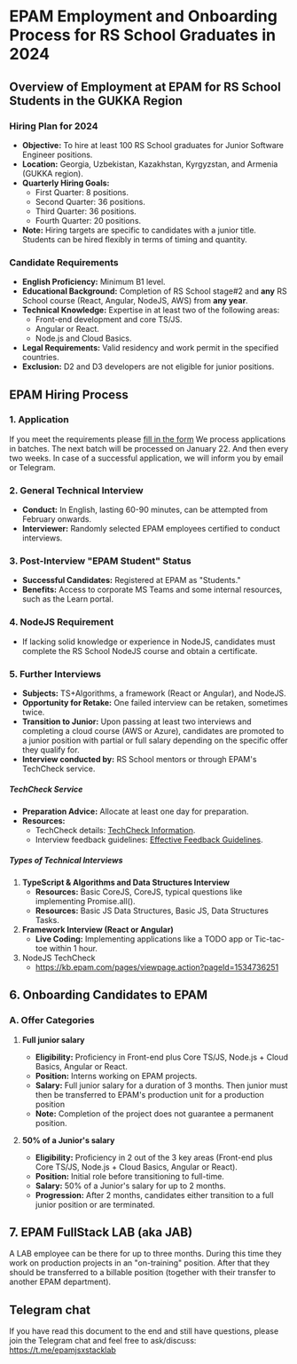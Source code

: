 # EPAM Employment and Onboarding Process for RS School Graduates in 2024

## Overview of Employment at EPAM for RS School Students in the GUKKA Region

### Hiring Plan for 2024
- **Objective:** To hire at least 100 RS School graduates for Junior Software Engineer positions.
- **Location:** Georgia, Uzbekistan, Kazakhstan, Kyrgyzstan, and Armenia (GUKKA region).
- **Quarterly Hiring Goals:**
  - First Quarter: 8 positions.
  - Second Quarter: 36 positions.
  - Third Quarter: 36 positions.
  - Fourth Quarter: 20 positions.
- **Note:** Hiring targets are specific to candidates with a junior title. Students can be hired flexibly in terms of timing and quantity.

### Candidate Requirements
- **English Proficiency:** Minimum B1 level.
- **Educational Background:** Completion of RS School stage#2 and **any** RS School course (React, Angular, NodeJS, AWS) from **any year**.
- **Technical Knowledge:** Expertise in at least two of the following areas:
  - Front-end development and core TS/JS.
  - Angular or React.
  - Node.js and Cloud Basics.
- **Legal Requirements:** Valid residency and work permit in the specified countries.
- **Exclusion:** D2 and D3 developers are not eligible for junior positions.

## EPAM Hiring Process
### 1. Application
If you meet the requirements please [fill in the form](https://docs.google.com/forms/d/e/1FAIpQLScTZwI2C4KgL22YAK4n4ASMJVUrY242S_PV0i6CkrReoClxyA/viewform)
We process applications in batches. The next batch will be processed on January 22. And then every two weeks.
In case of a successful application, we will inform you by email or Telegram.

### 2. General Technical Interview
- **Conduct:** In English, lasting 60-90 minutes, can be attempted from February onwards.
- **Interviewer:** Randomly selected EPAM employees certified to conduct interviews.

### 3. Post-Interview "EPAM Student" Status
- **Successful Candidates:** Registered at EPAM as "Students."
- **Benefits:** Access to corporate MS Teams and some internal resources, such as the Learn portal.

### 4. NodeJS Requirement
- If lacking solid knowledge or experience in NodeJS, candidates must complete the RS School NodeJS course and obtain a certificate.

### 5. Further Interviews
- **Subjects:** TS+Algorithms, a framework (React or Angular), and NodeJS.
- **Opportunity for Retake:** One failed interview can be retaken, sometimes twice.
- **Transition to Junior:** Upon passing at least two interviews and completing a cloud course (AWS or Azure), candidates are promoted to a junior position with partial or full salary depending on the specific offer they qualify for.
- **Interview conducted by:** RS School mentors or through EPAM's TechCheck service.

#####  TechCheck Service
- **Preparation Advice:** Allocate at least one day for preparation.
- **Resources:**
  - TechCheck details: [TechCheck Information](https://kb.epam.com/display/EPMCJSCC/Technical+Check).
  - Interview feedback guidelines: [Effective Feedback Guidelines](https://kb.epam.com/display/TI/Effective+feedback+guidelines).

##### Types of Technical Interviews
1. **TypeScript & Algorithms and Data Structures Interview**
   - **Resources:** Basic CoreJS, CoreJS, typical questions like implementing Promise.all().
   - **Resources:** Basic JS Data Structures, Basic JS, Data Structures Tasks.
2. **Framework Interview (React or Angular)**
   - **Live Coding:** Implementing applications like a TODO app or Tic-tac-toe within 1 hour.
3. NodeJS TechCheck
   - https://kb.epam.com/pages/viewpage.action?pageId=1534736251

## 6. Onboarding Candidates to EPAM

### A. Offer Categories
1. **Full junior salary**
   - **Eligibility:** Proficiency in Front-end plus Core TS/JS, Node.js + Cloud Basics, Angular or React.
   - **Position:** Interns working on EPAM projects.
   - **Salary:** Full junior salary for a duration of 3 months. Then junior must then be transferred to EPAM's production unit for a production position
   - **Note:** Completion of the project does not guarantee a permanent position.

2. **50% of a Junior's salary**
   - **Eligibility:** Proficiency in 2 out of the 3 key areas (Front-end plus Core TS/JS, Node.js + Cloud Basics, Angular or React).
   - **Position:** Initial role before transitioning to full-time.
   - **Salary:** 50% of a Junior's salary for up to 2 months.
   - **Progression:** After 2 months, candidates either transition to a full junior position or are terminated.

## 7. EPAM FullStack LAB (aka JAB)
A LAB employee can be there for up to three months. During this time they work on production projects in an "on-training" position. After that they should be transferred to a billable position (together with their transfer to another EPAM department).

## Telegram chat
If you have read this document to the end and still have questions, please join the Telegram chat and feel free to ask/discuss: 
https://t.me/epamjsxstacklab





